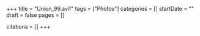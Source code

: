 +++
title = "Union_99.avif"
tags = ["Photos"]
categories = []
startDate = ""
draft = false
pages = []

citations = []
+++
